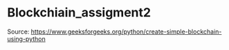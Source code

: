 # Blockchiain_assigment2
Source: 
https://www.geeksforgeeks.org/python/create-simple-blockchain-using-python